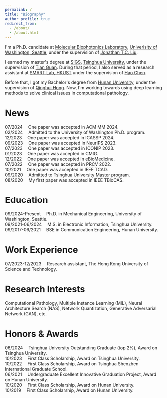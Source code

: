 ```yaml
---
permalink: /
title: "Biography"
author_profile: true
redirect_from: 
  - /about/
  - /about.html
---
```


I'm a Ph.D. candidate at [Molecular Biophotonics Laboratory](https://washington-seattle.digication.com/jonliu/Home), [Univerisity of Washington, Seattle](https://www.washington.edu/), under the supervision of [Jonathan T.C. Liu](https://scholar.google.com/citations?user=p-JSi6IAAAAJ&hl=zh-CN&oi=ao). <br />

I earned my master's degree at [SIGS](https://www.sigs.tsinghua.edu.cn/), [Tsinghua University](https://www.tsinghua.edu.cn/), under the supervision of [Tian Guan](https://www.sigs.tsinghua.edu.cn/gt/main.htm). During that period, I also served as a research assistant at [SMART Lab, HKUST](https://hkustsmartlab.netlify.app/) under the supervision of [Hao Chen](https://scholar.google.com/citations?user=Z_t5DjwAAAAJ). <br />

Before that, I got my Bachelor's degree from [Hunan University](https://www.hnu.edu.cn/), under the supervision of [Qinghui Hong](https://orcid.org/0000-0002-6210-6033). Now, I'm working towards using deep learning methods to solve clinical issues in computational pathology.

News
======
07/2024 &emsp;One paper was accepted in ACM MM 2024.<br />
02/2024 &emsp;Admitted to the University of Washington Ph.D. program.<br />
12/2023 &emsp;One paper was accepted in ICASSP 2024.<br />
09/2023 &emsp;One paper was accepted in NeurIPS 2023.<br />
07/2023 &emsp;One paper was accepted in ICONIP 2023.<br />
01/2023 &emsp;One paper was accepted in CMIG.<br />
12/2022 &emsp;One paper was accepted in eBioMedicine.<br />
07/2022 &emsp;One paper was accepted in PRCV 2022.<br />
10/2021 &emsp;One paper was accepted in IEEE TCAD.<br />
09/2020 &emsp;Admitted to Tsinghua University Master program.<br />
08/2020 &emsp;My first paper was accepted in IEEE TBioCAS.

Education
======
09/2024-Present &emsp;Ph.D. in Mechanical Engineering, University of Washington, Seattle.<br />
09/2021-06/2024 &emsp;M.S. in Electronic Information, Tsinghua University.<br />
09/2017-06/2021 &emsp;BSE in Communication Engineering, Hunan University.

Work Experience
======
07/2023-12/2023 &emsp;Research assistant, The Hong Kong University of Science and Technology.

Research Interests
======
Computational Pathology, Multiple Instance Learning (MIL), Neural Architecture Search (NAS), Network Quantization, Generative Adversarial Network (GAN), etc.

Honors & Awards
======
06/2024 &emsp;Tsinghua University Outstanding Graduate (top 2%), Award on Tsinghua University.<br />
10/2023 &emsp;First Class Scholarship, Award on Tsinghua University.<br />
10/2022 &emsp;First Class Scholarship, Award on Tsinghua Shenzhen International Graduate School.<br />
06/2021 &emsp;Undergraduate Excellent Innovative Graduation Project, Award on Hunan University.<br />
10/2020 &emsp;First Class Scholarship, Award on Hunan University.<br />
10/2019 &emsp;First Class Scholarship, Award on Hunan University.

